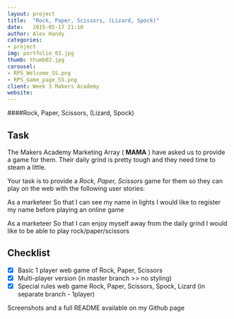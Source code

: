 ```yaml
---
layout: project
title:  "Rock, Paper, Scissors, (Lizard, Spock)"
date:   2015-05-17 21:10
author: Alex Handy
categories:
- project
img: portfolio_03.jpg
thumb: thumb02.jpg
carousel:
- RPS_Welcome_SS.png
- RPS_Game_page_SS.png
client: Week 3 Makers Academy
website:
---
```

####Rock, Paper, Scissors, (Lizard, Spock)

Task
----

The Makers Academy Marketing Array ( **MAMA** ) have asked us to provide a game for them. Their daily grind is pretty tough and they need time to steam a little.

Your task is to provide a _Rock, Paper, Scissors_ game for them so they can play on the web with the following user stories:

As a marketeer
So that I can see my name in lights
I would like to register my name before playing an online game

As a marketeer
So that I can enjoy myself away from the daily grind
I would like to be able to play rock/paper/scissors

Checklist
----

- [x] Basic 1 player web game of Rock, Paper, Scissors
- [x] Multi-player version (in master branch >> no styling)
- [x] Special rules web game Rock, Paper, Scissors, Spock, Lizard (in separate branch - 1player)

Screenshots and a full README available on my Github page
